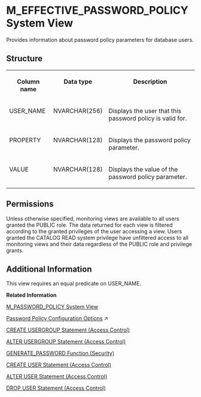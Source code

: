 <!-- loio388378c0aa6b49dd88e9ee2187705f07 -->

# M\_EFFECTIVE\_PASSWORD\_POLICY System View

Provides information about password policy parameters for database users.



## Structure


<table>
<tr>
<th valign="top">

Column name

</th>
<th valign="top">

Data type

</th>
<th valign="top">

Description

</th>
</tr>
<tr>
<td valign="top">

USER\_NAME

</td>
<td valign="top">

NVARCHAR\(256\)

</td>
<td valign="top">

Displays the user that this password policy is valid for.

</td>
</tr>
<tr>
<td valign="top">

PROPERTY

</td>
<td valign="top">

NVARCHAR\(128\)

</td>
<td valign="top">

Displays the password policy parameter.

</td>
</tr>
<tr>
<td valign="top">

VALUE

</td>
<td valign="top">

NVARCHAR\(128\)

</td>
<td valign="top">

Displays the value of the password policy parameter.

</td>
</tr>
</table>



<a name="loio388378c0aa6b49dd88e9ee2187705f07__section_rcc_333_wbc"/>

## Permissions

Unless otherwise specified, monitoring views are available to all users granted the PUBLIC role. The data returned for each view is filtered according to the granted privileges of the user accessing a view. Users granted the CATALOG READ system privilege have unfiltered access to all monitoring views and their data regardless of the PUBLIC role and privilege grants.



<a name="loio388378c0aa6b49dd88e9ee2187705f07__section_u2w_qdk_h2b"/>

## Additional Information

This view requires an equal predicate on USER\_NAME.

**Related Information**  


[M\_PASSWORD\_POLICY System View](m-password-policy-system-view-20b6e99.md "Defines effective password policy settings.")

[Password Policy Configuration Options](https://help.sap.com/viewer/a1317de16a1e41a6b0ff81849d80713c/2024_3_QRC/en-US/61662e3032ad4f8dbdb5063a21a7d706.html "The password policy of the database is defined by parameters in the password policy section of the indexserver.ini configuration file. The initial password policy of a user group is a copy of the database password policy.") :arrow_upper_right:

[CREATE USERGROUP Statement \(Access Control\)](../../010-SQL-Reference/012-SQL-Statements/create-usergroup-statement-access-control-9869125.md "Creates a usergroup.")

[ALTER USERGROUP Statement \(Access Control\)](../../010-SQL-Reference/012-SQL-Statements/alter-usergroup-statement-access-control-aa94ca8.md "Alters a usergroup.")

[GENERATE\_PASSWORD Function \(Security\)](../../010-SQL-Reference/011-SQL-Functions/generate-password-function-security-5157398.md "Generates a password.")

[CREATE USER Statement \(Access Control\)](../../010-SQL-Reference/012-SQL-Statements/create-user-statement-access-control-20d5ddb.md "Creates a new database user.")

[ALTER USER Statement \(Access Control\)](../../010-SQL-Reference/012-SQL-Statements/alter-user-statement-access-control-20d3459.md "Modifies the database user.")

[DROP USER Statement \(Access Control\)](../../010-SQL-Reference/012-SQL-Statements/drop-user-statement-access-control-20d8d33.md "Deletes a database user.")

